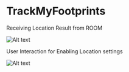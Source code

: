 # TrackMyFootprints

Receiving Location Result from ROOM

![Alt text](https://github.com/DouglasDao/TrackMyFootprints/blob/dev/LocationList.png)

User Interaction for Enabling Location settings

![Alt text](https://github.com/DouglasDao/TrackMyFootprints/blob/dev/UserLocationDialog.png)
